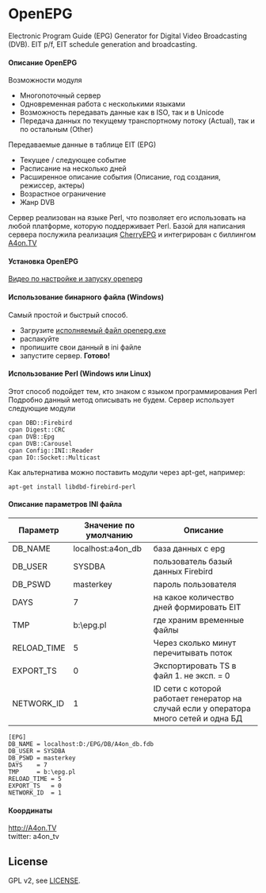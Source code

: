 
OpenEPG
========

Electronic Program Guide (EPG) Generator for Digital Video Broadcasting (DVB). EIT p/f, EIT schedule generation and broadcasting.

#### Описание OpenEPG

Возможности модуля 
  * Многопоточный сервер
  * Одновременная работа с несколькими языками
  * Возможность передавать данные как в ISO, так и в Unicode
  * Передача данных по текущему транспортному потоку (Actual), так и по остальным (Other)

Передаваемые данные в таблице EIT (EPG)
  * Текущее / следующее событие
  * Расписание на несколько дней
  * Расширенное описание события (Описание, год создания, режиссер, актеры)
  * Возрастное ограничение
  * Жанр DVB


Сервер реализован на языке Perl, что позволяет его использовать на любой платформе, которую поддерживает Perl.
Базой для написания сервера послужила реализация [CherryEPG](http://epg.cherryhill.eu/|CherryEPG) и интегрирован с биллингом [A4on.TV](http://A4on.TV)

#### Установка OpenEPG

[Видео по настройке и запуску openepg](https://www.youtube.com/watch?v=Nh9wbCZjFqs) 

#### Использование бинарного файла (Windows) 
Самый простой и быстрый способ.
  - Загрузите [исполняемый файл openepg.exe](http://a4on.tv/uploads/files/openepg.zip)
  - распакуйте
  - пропишите свои данный в ini файле 
  - запустите сервер.
**Готово!**

#### Использование Perl (Windows или Linux) 

Этот способ подойдет тем, кто знаком с языком программирования Perl
Подробно данный метод описывать не будем.
Сервер использует следующие модули
```
cpan DBD::Firebird
cpan Digest::CRC
cpan DVB::Epg 
cpan DVB::Carousel
cpan Config::INI::Reader
cpan IO::Socket::Multicast
```

Как альтернатива можно поставить модули через apt-get, например:
```
apt-get install libdbd-firebird-perl 
```

#### Описание параметров INI файла

|Параметр|Значение по умолчанию|Описание|
|-|-|-|
|DB_NAME | localhost:a4on_db|база данных с epg|
|DB_USER | SYSDBA|пользователь базый данных Firebird |
|DB_PSWD | masterkey|пароль пользователя |
|DAYS    | 7|на какое количество дней формировать EIT|
|TMP     | b:\epg.pl| где храним временные файлы|
|RELOAD_TIME | 5|Через сколько минут перечитывать поток|
|EXPORT_TS   | 0|Экспортировать TS в файл 1. не эксп. = 0|
|NETWORK_ID  | 1|ID сети с которой работает генератор на случай если у оператора много сетей и одна БД|

    [EPG]
    DB_NAME = localhost:D:/EPG/DB/A4on_db.fdb
    DB_USER = SYSDBA
    DB_PSWD = masterkey
    DAYS    = 7
    TMP     = b:\epg.pl
    RELOAD_TIME = 5
    EXPORT_TS   = 0
    NETWORK_ID  = 1

#### Координаты

http://A4on.TV  
twitter: a4on_tv

## License

GPL v2, see [LICENSE](LICENSE).